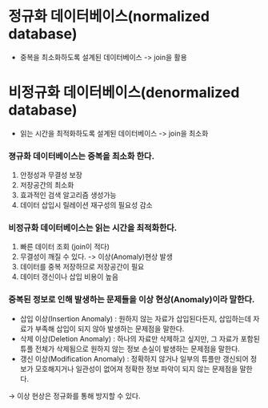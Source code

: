 # 정규화 데이터베이스(normalized database)
 - 중복을 최소화하도록 설계된 데이터베이스 -> join을 활용
# 비정규화 데이터베이스(denormalized database)
 - 읽는 시간을 최적화하도록 설계된 데이터베이스 -> join을 최소화

### 졍규화 데이터베이스는 중복을 최소화 한다.
1. 안정성과 무결성 보장
2. 저장공간의 최소화
3. 효과적인 검색 알고리즘 생성가능
4. 데이터 삽입시 릴레이션 재구성의 필요성 감소

### 비정규화 데이터베이스는 읽는 시간을 최적화한다.
1. 빠른 데이터 조회 (join이 적다)
2. 무결성이 깨질 수 있다. -> 이상(Anomaly)현상 발생
3. 데이터를 중복 저장하므로 저장공간이 필요
4. 데이터 갱신이나 삽입 비용이 높음

### 중복된 정보로 인해 발생하는 문제들을 이상 현상(Anomaly)이라 말한다.
- 삽입 이상(Insertion Anomaly) : 원하지 않는 자료가 삽입된다든지, 삽입하는데 자료가 부족해 삽입이 되지 않아 발생하는 문제점을 말한다.
- 삭제 이상(Deletion Anomaly) : 하나의 자료만 삭제하고 싶지만, 그 자료가 포함된 튜플 전체가 삭제됨으로 원하지 않는 정보 손실이 발생하는 문제점을 말한다.
- 갱신 이상(Modification Anomaly) : 정확하지 않거나 일부의 튜플만 갱신되어 정보가 모호해지거나 일관성이 없어져 정확한 정보 파악이 되지 않는 문제점을 말한다.

→ 이상 현상은 정규화를 통해 방지할 수 있다.